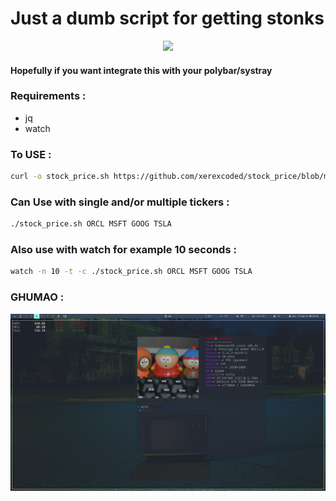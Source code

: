 # Just a dumb script for getting stonks
<p align="center">
<img src="https://media.giphy.com/media/lrsxqlQUDTL905Tp4K/giphy.gif?cid=ecf05e471mjmqrn7vtpbuttaok7et1ejwg804dlf4ag6pfq6&rid=giphy.gif&ct=g">
</p>


#### Hopefully if you want integrate this with your polybar/systray 
### Requirements :
* jq
* watch

### To USE :

```bash
curl -o stock_price.sh https://github.com/xerexcoded/stock_price/blob/main/stock_price.sh
```

### Can Use with single and/or multiple tickers :
```bash
./stock_price.sh ORCL MSFT GOOG TSLA
```

### Also use with watch for example 10 seconds :
```bash
watch -n 10 -t -c ./stock_price.sh ORCL MSFT GOOG TSLA
```
### GHUMAO :
![](s.png)
